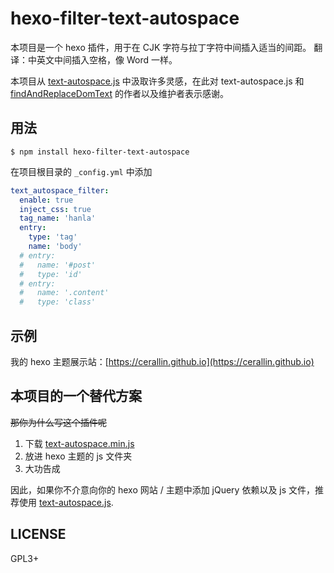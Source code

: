 # hexo-filter-text-autospace

本项目是一个 hexo 插件，用于在 CJK 字符与拉丁字符中间插入适当的间距。
翻译：中英文中间插入空格，像 Word 一样。

本项目从 [text-autospace.js](https://github.com/mastermay/text-autospace.js) 中汲取许多灵感，在此对 text-autospace.js 和 [findAndReplaceDomText](https://github.com/padolsey/findAndReplaceDOMText) 的作者以及维护者表示感谢。

## 用法
```shell
$ npm install hexo-filter-text-autospace
```

在项目根目录的 `_config.yml` 中添加
```yaml
text_autospace_filter:
  enable: true
  inject_css: true
  tag_name: 'hanla'
  entry:
    type: 'tag'
    name: 'body'
  # entry:
  #   name: '#post'
  #   type: 'id'
  # entry:
  #   name: '.content'
  #   type: 'class'
```

## 示例
我的 hexo 主题展示站：[https://cerallin.github.io](https://cerallin.github.io)

## 本项目的一个替代方案

~~那你为什么写这个插件呢~~

1. 下载 [text-autospace.min.js](https://github.com/mastermay/text-autospace.js/raw/master/text-autospace.min.js)
2. 放进 hexo 主题的 js 文件夹
3. 大功告成

因此，如果你不介意向你的 hexo 网站 / 主题中添加 jQuery 依赖以及 js 文件，推荐使用 [text-autospace.js](https://github.com/mastermay/text-autospace.js).

## LICENSE
GPL3+
